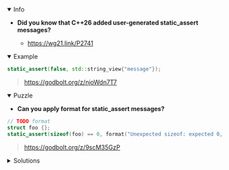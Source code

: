 <details open><summary>Info</summary><p>

* **Did you know that C++26 added user-generated static_assert messages?**

  * https://wg21.link/P2741

</p></details><details open><summary>Example</summary><p>

```cpp
static_assert(false, std::string_view{"message"});
```

> https://godbolt.org/z/njoWdn7T7

</p></details><details open><summary>Puzzle</summary><p>

* **Can you apply format for static_assert messages?**

```cpp
// TODO format
struct foo {};
static_assert(sizeof(foo) == 0, format("Unexpected sizeof: expected 0, got {}"_s, sizeof(foo)));
```

> https://godbolt.org/z/9scM35GzP

</p></details>

</p></details><details><summary>Solutions</summary><p>

```cpp
template<auto... Cs>
constexpr auto format(const string<Cs...> fmt, auto&&... args) {
    std::array<char, sizeof...(Cs)> a{};
    for (auto i = 0; i < sizeof...(Cs); ++i) {
        if (fmt.str[i] == '{' and fmt.str[i+1] == '}') {
            a[i] = '0'+(args,...);
            a[++i] = ' ';
        } else {
            a[i] = fmt.str[i];
        }
    }
    return a;
};
```

> https://godbolt.org/z/oMd7aMqKz

</p></details>

